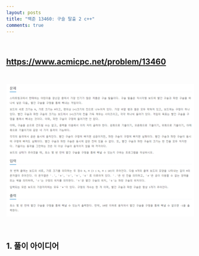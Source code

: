 ```yaml
---
layout: posts
title: "백준 13460: 구슬 탈출 2 c++"
comments: true
---
```


<br>

## <https://www.acmicpc.net/problem/13460>   

<br>

![](https://github.com/ljh37694/ljh37694.github.io/blob/main/_captures/Baekjoon13460.PNG?raw=true)

<br>

## **1. 풀이 아이디어**  